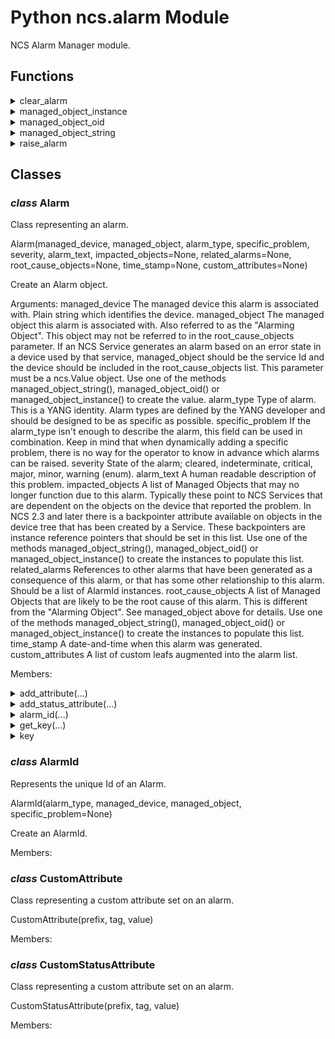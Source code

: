 # Python ncs.alarm Module

NCS Alarm Manager module.

## Functions

<details>

<summary>clear_alarm</summary>

```python
clear_alarm(alarm)
```

Clear an alarm.

Arguments:
    alarm -- An instance of Alarm.

</details>

<details>

<summary>managed_object_instance</summary>

```python
managed_object_instance(instanceval)
```

Create a managed object of type instance-identifier.

Arguments:
    instanceval -- The instance-identifier (string or HKeypathRef)

</details>

<details>

<summary>managed_object_oid</summary>

```python
managed_object_oid(oidval)
```

Create a managed object of type yang:object-identifier.

Arguments:
    oidval -- The OID (string)

</details>

<details>

<summary>managed_object_string</summary>

```python
managed_object_string(strval)
```

Create a managed object of type string.

Arguments:
    strval --- The string value

</details>

<details>

<summary>raise_alarm</summary>

```python
raise_alarm(alarm)
```

Raise an alarm.

Arguments:
    alarm -- An instance of Alarm.

</details>


## Classes

### _class_ **Alarm**

Class representing an alarm.

Alarm(managed_device, managed_object, alarm_type, specific_problem, severity, alarm_text, impacted_objects=None, related_alarms=None, root_cause_objects=None, time_stamp=None, custom_attributes=None)

Create an Alarm object.

Arguments:
managed_device
        The managed device this alarm is associated with. Plain string
        which identifies the device.
managed_object
        The managed object this alarm is associated with. Also referred
        to as the "Alarming Object". This object may not be referred to
        in the root_cause_objects parameter. If an NCS Service
        generates an alarm based on an error state in a device used by
        that service, managed_object should be the service Id and the
        device should be included in the root_cause_objects list. This
        parameter must be a ncs.Value object. Use one of the methods
        managed_object_string(), managed_object_oid() or
        managed_object_instance() to create the value.
alarm_type
        Type of alarm. This is a YANG identity. Alarm types are defined
        by the YANG developer and should be designed to be as specific
        as possible.
specific_problem
        If the alarm_type isn't enough to describe the alarm, this
        field can be used in combination. Keep in mind that when
        dynamically adding a specific problem, there is no way for the
        operator to know in advance which alarms can be raised.
severity
        State of the alarm; cleared, indeterminate, critical, major,
        minor, warning (enum).
alarm_text
        A human readable description of this problem.
impacted_objects
        A list of Managed Objects that may no longer function due to
        this alarm. Typically these point to NCS Services that are
        dependent on the objects on the device that reported the
        problem. In NCS 2.3 and later there is a backpointer attribute
        available on objects in the device tree that has been created by
        a Service. These backpointers are instance reference pointers
        that should be set in this list. Use one of the methods
        managed_object_string(), managed_object_oid() or
        managed_object_instance() to create the instances to populate
        this list.
related_alarms
        References to other alarms that have been generated as a
        consequence of this alarm, or that has some other relationship
        to this alarm. Should be a list of AlarmId instances.
root_cause_objects
        A list of Managed Objects that are likely to be the root cause
        of this alarm. This is different from the "Alarming Object". See
        managed_object above for details. Use one of the methods
        managed_object_string(), managed_object_oid() or
        managed_object_instance() to create the instances to populate
        this list.
time_stamp
        A date-and-time when this alarm was generated.
custom_attributes
        A list of custom leafs augmented into the alarm list.

Members:

<details>

<summary>add_attribute(...)</summary>

Method:

```python
add_attribute(self, prefix, tag, value)
```

Add or update custom attribute

</details>

<details>

<summary>add_status_attribute(...)</summary>

Method:

```python
add_status_attribute(self, prefix, tag, value)
```

Add or update custom status change attribute

</details>

<details>

<summary>alarm_id(...)</summary>

Method:

```python
alarm_id(self)
```

Get the unique Id of this alarm as an AlarmId instance.

</details>

<details>

<summary>get_key(...)</summary>

Method:

```python
get_key(self)
```

Get alarm list key.

</details>

<details>

<summary>key</summary>

Get alarm list key.

</details>

### _class_ **AlarmId**

Represents the unique Id of an Alarm.

AlarmId(alarm_type, managed_device, managed_object, specific_problem=None)

Create an AlarmId.

Members:

### _class_ **CustomAttribute**

Class representing a custom attribute set on an alarm.

CustomAttribute(prefix, tag, value)

Members:

### _class_ **CustomStatusAttribute**

Class representing a custom attribute set on an alarm.

CustomStatusAttribute(prefix, tag, value)

Members:

